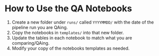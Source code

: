# How to Use the QA Notebooks

1. Create a new folder under `runs/` called `YYYYMMDD/` with the date of the pipeline run you are QAing.
2. Copy the notebooks in `templates/` into that new folder.
3. Update the tables in each notebook to match what you are comparing/QAing.
3. Modify your copy of the notebooks templates as needed.
